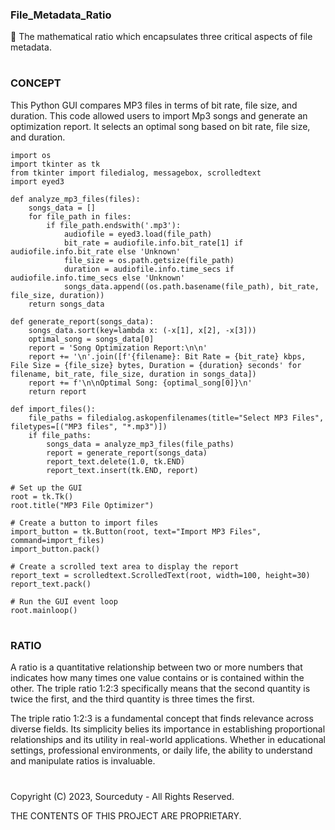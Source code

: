 ### File_Metadata_Ratio

🔢 The mathematical ratio which encapsulates three critical aspects of file metadata.

#

### CONCEPT

This Python GUI compares MP3 files in terms of bit rate, file size, and duration. This code allowed users to import Mp3 songs and generate an optimization report. It selects an optimal song based on bit rate, file size, and duration.

```
import os
import tkinter as tk
from tkinter import filedialog, messagebox, scrolledtext
import eyed3

def analyze_mp3_files(files):
    songs_data = []
    for file_path in files:
        if file_path.endswith('.mp3'):
            audiofile = eyed3.load(file_path)
            bit_rate = audiofile.info.bit_rate[1] if audiofile.info.bit_rate else 'Unknown'
            file_size = os.path.getsize(file_path)
            duration = audiofile.info.time_secs if audiofile.info.time_secs else 'Unknown'
            songs_data.append((os.path.basename(file_path), bit_rate, file_size, duration))
    return songs_data

def generate_report(songs_data):
    songs_data.sort(key=lambda x: (-x[1], x[2], -x[3]))
    optimal_song = songs_data[0]
    report = 'Song Optimization Report:\n\n'
    report += '\n'.join([f'{filename}: Bit Rate = {bit_rate} kbps, File Size = {file_size} bytes, Duration = {duration} seconds' for filename, bit_rate, file_size, duration in songs_data])
    report += f'\n\nOptimal Song: {optimal_song[0]}\n'
    return report

def import_files():
    file_paths = filedialog.askopenfilenames(title="Select MP3 Files", filetypes=[("MP3 files", "*.mp3")])
    if file_paths:
        songs_data = analyze_mp3_files(file_paths)
        report = generate_report(songs_data)
        report_text.delete(1.0, tk.END)
        report_text.insert(tk.END, report)

# Set up the GUI
root = tk.Tk()
root.title("MP3 File Optimizer")

# Create a button to import files
import_button = tk.Button(root, text="Import MP3 Files", command=import_files)
import_button.pack()

# Create a scrolled text area to display the report
report_text = scrolledtext.ScrolledText(root, width=100, height=30)
report_text.pack()

# Run the GUI event loop
root.mainloop()
```

#

### RATIO

A ratio is a quantitative relationship between two or more numbers that indicates how many times one value contains or is contained within the other. The triple ratio 1:2:3 specifically means that the second quantity is twice the first, and the third quantity is three times the first.

The triple ratio 1:2:3 is a fundamental concept that finds relevance across diverse fields. Its simplicity belies its importance in establishing proportional relationships and its utility in real-world applications. Whether in educational settings, professional environments, or daily life, the ability to understand and manipulate ratios is invaluable.

#

Copyright (C) 2023, Sourceduty - All Rights Reserved.

THE CONTENTS OF THIS PROJECT ARE PROPRIETARY.
